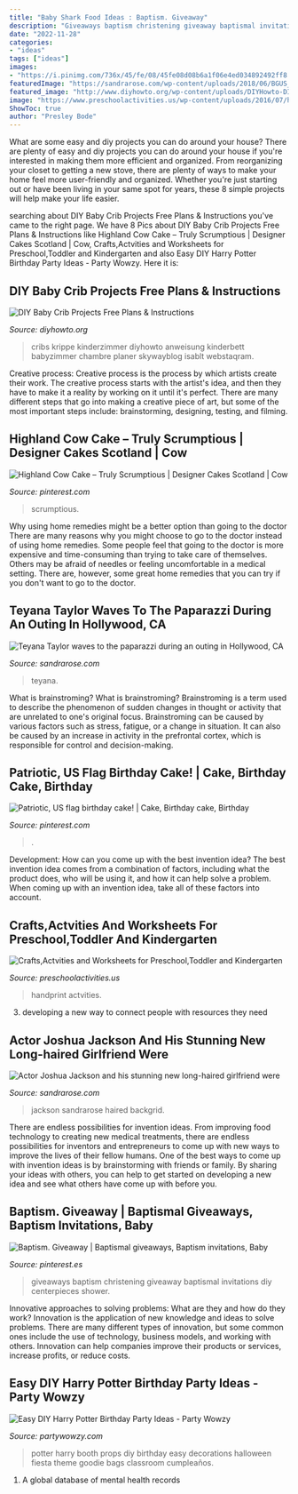 ```yaml
---
title: "Baby Shark Food Ideas : Baptism. Giveaway"
description: "Giveaways baptism christening giveaway baptismal invitations diy centerpieces shower"
date: "2022-11-28"
categories:
- "ideas"
tags: ["ideas"]
images:
- "https://i.pinimg.com/736x/45/fe/08/45fe08d08b6a1f06e4ed034892492ff8.jpg"
featuredImage: "https://sandrarose.com/wp-content/uploads/2018/06/BGUS_1259136_004.jpg"
featured_image: "http://www.diyhowto.org/wp-content/uploads/DIYHowto-DIY-Baby-Crib-Projects-Free-Plans-07.jpg"
image: "https://www.preschoolactivities.us/wp-content/uploads/2016/07/handprint-flower.jpg"
ShowToc: true
author: "Presley Bode"
---
```



What are some easy and diy projects you can do around your house?
There are plenty of easy and diy projects you can do around your house if you're interested in making them more efficient and organized. From reorganizing your closet to getting a new stove, there are plenty of ways to make your home feel more user-friendly and organized. Whether you're just starting out or have been living in your same spot for years, these 8 simple projects will help make your life easier.

	

		
searching about DIY Baby Crib Projects Free Plans &amp; Instructions you've came to the right page. We have 8 Pics about DIY Baby Crib Projects Free Plans &amp; Instructions like Highland Cow Cake – Truly Scrumptious | Designer Cakes Scotland | Cow, Crafts,Actvities and Worksheets for Preschool,Toddler and Kindergarten and also Easy DIY Harry Potter Birthday Party Ideas - Party Wowzy. Here it is:
		
    
## DIY Baby Crib Projects Free Plans &amp; Instructions

<img loading=lazy src="http://www.diyhowto.org/wp-content/uploads/DIYHowto-DIY-Baby-Crib-Projects-Free-Plans-07.jpg" onerror="this.onerror=null;this.src='https://tse3.mm.bing.net/th?id=OIP.-X8IJzJBooEJGi4nz6i9gwHaPl&amp;pid=15.1';" alt="DIY Baby Crib Projects Free Plans &amp; Instructions">

_Source: diyhowto.org_

>cribs krippe kinderzimmer diyhowto anweisung kinderbett babyzimmer chambre planer skywayblog isablt webstaqram. 

	

Creative process:
Creative process is the process by which artists create their work. The creative process starts with the artist's idea, and then they have to make it a reality by working on it until it's perfect. There are many different steps that go into making a creative piece of art, but some of the most important steps include: brainstorming, designing, testing, and filming.

    
## Highland Cow Cake – Truly Scrumptious | Designer Cakes Scotland | Cow

<img loading=lazy src="https://i.pinimg.com/736x/45/fe/08/45fe08d08b6a1f06e4ed034892492ff8.jpg" onerror="this.onerror=null;this.src='https://tse4.mm.bing.net/th?id=OIP.W8LsbimKQph5-DYvZjGZGwHaKq&amp;pid=15.1';" alt="Highland Cow Cake – Truly Scrumptious | Designer Cakes Scotland | Cow">

_Source: pinterest.com_

>scrumptious. 

	

Why using home remedies might be a better option than going to the doctor
There are many reasons why you might choose to go to the doctor instead of using home remedies. Some people feel that going to the doctor is more expensive and time-consuming than trying to take care of themselves. Others may be afraid of needles or feeling uncomfortable in a medical setting. There are, however, some great home remedies that you can try if you don't want to go to the doctor.

    
## Teyana Taylor Waves To The Paparazzi During An Outing In Hollywood, CA

<img loading=lazy src="https://sandrarose.com/wp-content/uploads/2018/06/BGUS_1259136_004.jpg" onerror="this.onerror=null;this.src='https://tse1.mm.bing.net/th?id=OIP.Uvlnoj-ja10VFPq4uSNsEwHaLH&amp;pid=15.1';" alt="Teyana Taylor waves to the paparazzi during an outing in Hollywood, CA">

_Source: sandrarose.com_

>teyana. 

	

What is brainstroming?
What is brainstroming? Brainstroming is a term used to describe the phenomenon of sudden changes in thought or activity that are unrelated to one's original focus. Brainstroming can be caused by various factors such as stress, fatigue, or a change in situation. It can also be caused by an increase in activity in the prefrontal cortex, which is responsible for control and decision-making.

    
## Patriotic, US Flag Birthday Cake! | Cake, Birthday Cake, Birthday

<img loading=lazy src="https://i.pinimg.com/736x/64/03/68/6403686cf4b624a263819d76fbbf42f7--us-flags-birthday-cakes.jpg" onerror="this.onerror=null;this.src='https://tse1.mm.bing.net/th?id=OIP.GB4M_tjmCrZ3ISeHXUDJvgHaJ7&amp;pid=15.1';" alt="Patriotic, US flag birthday cake! | Cake, Birthday cake, Birthday">

_Source: pinterest.com_

>. 

	

Development: How can you come up with the best invention idea?
The best invention idea comes from a combination of factors, including what the product does, who will be using it, and how it can help solve a problem. When coming up with an invention idea, take all of these factors into account.

    
## Crafts,Actvities And Worksheets For Preschool,Toddler And Kindergarten

<img loading=lazy src="https://www.preschoolactivities.us/wp-content/uploads/2016/07/handprint-flower.jpg" onerror="this.onerror=null;this.src='https://tse2.mm.bing.net/th?id=OIP.pJPJsaAcsYKt4i9n9OKL2gHaJ6&amp;pid=15.1';" alt="Crafts,Actvities and Worksheets for Preschool,Toddler and Kindergarten">

_Source: preschoolactivities.us_

>handprint actvities. 

	

3. developing a new way to connect people with resources they need 

    
## Actor Joshua Jackson And His Stunning New Long-haired Girlfriend Were

<img loading=lazy src="https://sandrarose.com/wp-content/uploads/2018/08/joshua-jackson-and-girlfriend1.jpg" onerror="this.onerror=null;this.src='https://tse3.mm.bing.net/th?id=OIP.I_ZmZzb2IO1p2RrVf5MDMwHaLH&amp;pid=15.1';" alt="Actor Joshua Jackson and his stunning new long-haired girlfriend were">

_Source: sandrarose.com_

>jackson sandrarose haired backgrid. 

	

There are endless possibilities for invention ideas. From improving food technology to creating new medical treatments, there are endless possibilities for inventors and entrepreneurs to come up with new ways to improve the lives of their fellow humans. One of the best ways to come up with invention ideas is by brainstorming with friends or family. By sharing your ideas with others, you can help to get started on developing a new idea and see what others have come up with before you.

    
## Baptism. Giveaway | Baptismal Giveaways, Baptism Invitations, Baby

<img loading=lazy src="https://i.pinimg.com/736x/8f/8d/ae/8f8daedec59de26914e6c0bf76c36434--christening-giveaways.jpg" onerror="this.onerror=null;this.src='https://tse1.mm.bing.net/th?id=OIP.T901H8mE1G1Vip6F9_8VrAHaLH&amp;pid=15.1';" alt="Baptism. Giveaway | Baptismal giveaways, Baptism invitations, Baby">

_Source: pinterest.es_

>giveaways baptism christening giveaway baptismal invitations diy centerpieces shower. 

	

Innovative approaches to solving problems: What are they and how do they work?
Innovation is the application of new knowledge and ideas to solve problems. There are many different types of innovation, but some common ones include the use of technology, business models, and working with others. Innovation can help companies improve their products or services, increase profits, or reduce costs.

    
## Easy DIY Harry Potter Birthday Party Ideas - Party Wowzy

<img loading=lazy src="https://partywowzy.com/wp-content/uploads/2018/08/Photo-Booth-Props.jpg" onerror="this.onerror=null;this.src='https://tse3.mm.bing.net/th?id=OIP.qmAXkvchV5xxNmLz7vjubQHaJ4&amp;pid=15.1';" alt="Easy DIY Harry Potter Birthday Party Ideas - Party Wowzy">

_Source: partywowzy.com_

>potter harry booth props diy birthday easy decorations halloween fiesta theme goodie bags classroom cumpleaños. 

	

1. A global database of mental health records 

